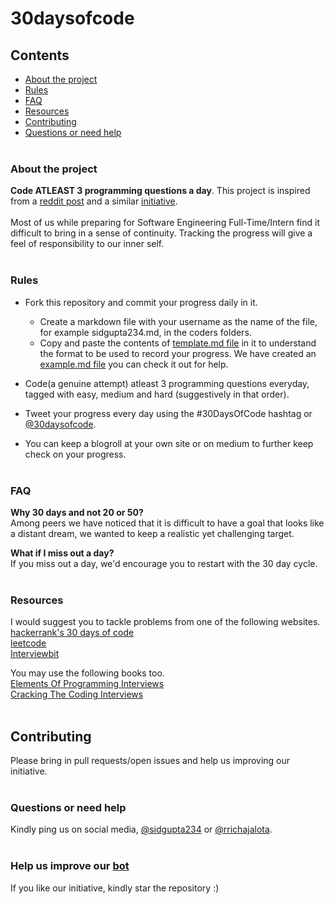 # 30daysofcode

## Contents
* [About the project](#about-the-project)  
* [Rules](#rules)
* [FAQ](#faq)
* [Resources](#resources)
* [Contributing](#contributing)
* [Questions or need help](#questions-or-need-help)<br><br>

### About the project
**Code ATLEAST 3 programming questions a day**. This project is inspired from a [reddit post](https://www.reddit.com/r/cscareerquestions/comments/57hybf/i_sucked_at_algorithms_but_got_better_and_you_can) and a similar [initiative](https://github.com/Kallaway/100-days-of-code).<br><br>
Most of us while preparing for Software Engineering Full-Time/Intern find it difficult to bring in a sense of continuity. Tracking the progress will give a feel of responsibility to our inner self.<br><br> 

### Rules

 - Fork this repository and commit your progress daily in it.
	 - Create a markdown file with your username as the name of the file, for example sidgupta234.md, in the coders folders.
	 - Copy and paste the contents of [template.md file](https://github.com/sidgupta234/30daysofcode/blob/master/coders/template.md) in it to understand the format to be used to record your progress. We have created an [example.md file](https://github.com/sidgupta234/30daysofcode/blob/master/coders/example_file.md) you can check it out for help.
	
 - Code(a genuine attempt) atleast 3 programming questions everyday, tagged with easy, medium and hard (suggestively in that order).
 - Tweet your progress every day using the #30DaysOfCode hashtag or [@30daysofcode](https://www.twitter.com/30daysofcode).
 - You can keep a blogroll at your own site or on medium to further keep check on your progress.<br><br>

### FAQ 

**Why 30 days and not 20 or 50?**<br>
Among peers we have noticed that it is difficult to have a goal that looks like a distant dream, we wanted to keep a realistic yet challenging target.

**What if I miss out a day?**<br>
If you miss out a day, we'd encourage you to restart with the 30 day cycle. <br><br>

### Resources
I would suggest you to tackle problems from one of the following websites.<br>
[hackerrank's 30 days of code](https://www.hackerrank.com/domains/tutorials/30-days-of-code)<br>
[leetcode](http://www.leetcode.com/)<br>
[Interviewbit](https://www.interviewbit.com)<br> 

You may use the following books too.<br>
[Elements Of Programming Interviews](http://elementsofprogramminginterviews.com/)<br>
[Cracking The Coding Interviews](https://www.careercup.com/book)<br><br>

## Contributing
Please bring in pull requests/open issues and help us improving our initiative.<br><br>

### Questions or need help
Kindly ping us on social media, [@sidgupta234](https://twitter.com/sidgupta234) or [@rrichajalota](https://twitter.com/rrichajalota).<br><br>

### Help us improve our [bot](https://github.com/sid21g/30daysofcodebot)

If you like our initiative, kindly star the repository :)
